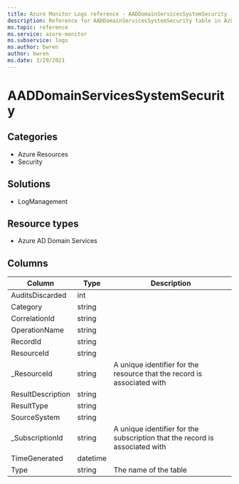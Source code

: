 ```yaml
---
title: Azure Monitor Logs reference - AADDomainServicesSystemSecurity
description: Reference for AADDomainServicesSystemSecurity table in Azure Monitor Logs.
ms.topic: reference
ms.service: azure-monitor
ms.subservice: logs
ms.author: bwren
author: bwren
ms.date: 3/29/2021
---
```


# AADDomainServicesSystemSecurity

 

## Categories

- Azure Resources
- Security
## Solutions

- LogManagement
## Resource types

- Azure AD Domain Services




## Columns

|Column|Type|Description|
|---|---|---|
|AuditsDiscarded|int||
|Category|string||
|CorrelationId|string||
|OperationName|string||
|RecordId|string||
|ResourceId|string||
|_ResourceId|string|A unique identifier for the resource that the record is associated with|
|ResultDescription|string||
|ResultType|string||
|SourceSystem|string||
|_SubscriptionId|string|A unique identifier for the subscription that the record is associated with|
|TimeGenerated|datetime||
|Type|string|The name of the table|
